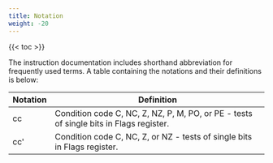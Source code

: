 ```yaml
---
title: Notation
weight: -20
---
```


{{< toc >}}

The instruction documentation includes shorthand abbreviation for frequently used terms. A table containing the notations and their definitions is below:

| Notation | Definition                                                                             |
|----------|----------------------------------------------------------------------------------------|
| cc       | Condition code C, NC, Z, NZ, P, M, PO, or PE - tests of single bits in Flags register. |
| cc'      | Condition code C, NC, Z, or NZ - tests of single bits in Flags register.               |
